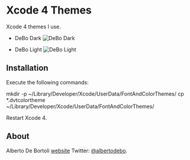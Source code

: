 # Xcode 4 Themes

Xcode 4 themes I use.

- DeBo Dark
![DeBo Dark](http://www.albertodebortoli.it/GitHub/Xcode4Themes/DeBo_dark.png)

- DeBo Light
![DeBo Light](http://www.albertodebortoli.it/GitHub/Xcode4Themes/DeBo_light.png)

## Installation
Execute the following commands:

mkdir -p ~/Library/Developer/Xcode/UserData/FontAndColorThemes/
cp *.dvtcolortheme ~/Library/Developer/Xcode/UserData/FontAndColorThemes/

Restart Xcode 4.

## About

Alberto De Bortoli [website](http://www.albertodebortoli.it)
Twitter: [@albertodebo](http://twitter.com/albertodebo).
